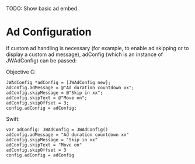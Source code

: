 TODO: Show basic ad embed

# Ad Configuration

If custom ad handling is necessary (for example, to enable ad skipping or to display a custom ad message), adConfig (which is an instance of JWAdConfig) can be passed:

Objective C:

	JWAdConfig *adConfig = [JWAdConfig new];
	adConfig.adMessage = @"Ad duration countdown xx";
	adConfig.skipMessage = @"Skip in xx";
	adConfig.skipText = @"Move on";
	adConfig.skipOffset = 3;
	config.adConfig = adConfig;

Swift: 

	var adConfig: JWAdConfig = JWAdConfig()
	adConfig.adMessage = "Ad duration countdown xx"
	adConfig.skipMessage = "Skip in xx"
	adConfig.skipText = "Move on"
	adConfig.skipOffset = 3
	config.adConfig = adConfig